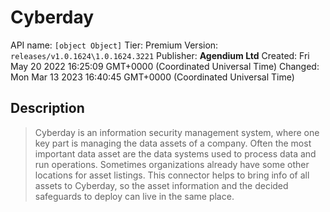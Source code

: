 # Cyberday
API name: `[object Object]`
Tier: Premium
Version: `releases/v1.0.1624\1.0.1624.3221`
Publisher: **Agendium Ltd**
Created: Fri May 20 2022 16:25:09 GMT+0000 (Coordinated Universal Time)
Changed: Mon Mar 13 2023 16:40:45 GMT+0000 (Coordinated Universal Time)

## Description
> Cyberday is an information security management system, where one key part is managing the data assets of a company. Often the most important data asset are the data systems used to process data and run operations. Sometimes organizations already have some other locations for asset listings. This connector helps to bring info of all assets to Cyberday, so the asset information and the decided safeguards to deploy can live in the same place.
